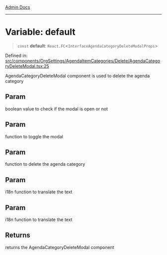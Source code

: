 [Admin Docs](/)

***

# Variable: default

> `const` **default**: `React.FC`\<`InterfaceAgendaCategoryDeleteModalProps`\>

Defined in: [src/components/OrgSettings/AgendaItemCategories/Delete/AgendaCategoryDeleteModal.tsx:25](https://github.com/PalisadoesFoundation/talawa-admin/blob/main/src/components/OrgSettings/AgendaItemCategories/Delete/AgendaCategoryDeleteModal.tsx#L25)

AgendaCategoryDeleteModal component is used to delete the agenda category

## Param

boolean value to check if the modal is open or not

## Param

function to toggle the modal

## Param

function to delete the agenda category

## Param

i18n function to translate the text

## Param

i18n function to translate the text

## Returns

returns the AgendaCategoryDeleteModal component
